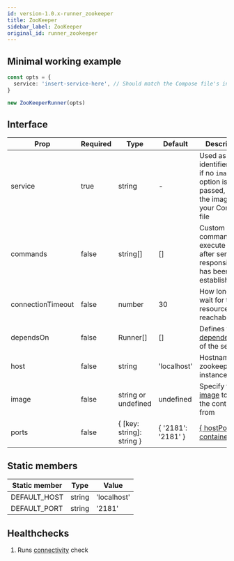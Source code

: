 ```yaml
---
id: version-1.0.x-runner_zookeeper
title: ZooKeeper
sidebar_label: ZooKeeper
original_id: runner_zookeeper
---
```


## Minimal working example

```TypeScript
const opts = {
  service: 'insert-service-here', // Should match the Compose file's intended service
}

new ZooKeeperRunner(opts)
```

## Interface

| Prop              | Required | Type                      | Default            | Description                                                                                          |
| ----------------- | -------- | ------------------------- | ------------------ | ---------------------------------------------------------------------------------------------------- |
| service           | true     | string                    | -                  | Used as an identifiers and, if no `image` option is passed, to find the image from your Compose file |
| commands          | false    | string[]                  | []                 | Custom commands that execute _once_ after service responsiveness has been established                |
| connectionTimeout | false    | number                    | 30                 | How long to wait for the resource to be reachable                                                    |
| dependsOn         | false    | Runner[]                  | []                 | Defines the [dependencies](https://docs.docker.com/compose/compose-file/#depends_on) of the service  |
| host              | false    | string                    | 'localhost'        | Hostname of zookeeper instance                                                                       |
| image             | false    | string or undefined       | undefined          | Specify the [image](https://docs.docker.com/compose/compose-file/#image) to start the container from |
| ports             | false    | { [key: string]: string } | { '2181': '2181' } | [{ hostPort: containerPort }](https://docs.docker.com/compose/compose-file/#short-syntax-1)          |

## Static members

| Static member | Type   | Value       |
| ------------- | ------ | ----------- |
| DEFAULT_HOST  | string | 'localhost' |
| DEFAULT_PORT  | string | '2181'      |

## Healthchecks

1. Runs [connectivity](connectivity) check
